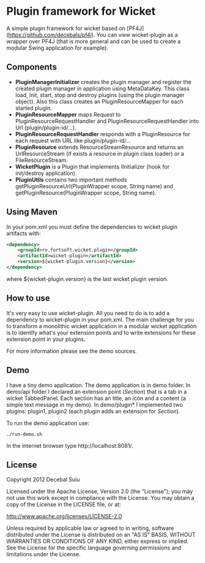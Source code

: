 Plugin framework for Wicket
=====================

A simple plugin framework for wicket based on [PF4J] (https://github.com/decebals/pf4j). You can view wicket-plugin as a wrapper over PF4J (that is more general and can be used to create a modular Swing application for example).

Components
-------------------

- **PluginManagerInitializer** creates the plugin manager and register the created plugin manager in application using MetaDataKey.
This class load, init, start, stop and destroy plugins (using the plugin manager object). Also this class creates an PluginResourceMapper for 
each started plugin.
- **PluginResourceMapper** maps Request to PluginResourceRequestHandler and PluginResourceRequestHandler into Url (plugin/plugin-id/...).
- **PluginResourceRequestHandler** responds with a PluginResource for each request with URL like plugin/plugin-id/...
- **PluginResource** extends ResourceStreamResource and returns an UrlResourceStream (if exists a resource in plugin class loader) or a FileResourceStream.
- **WicketPlugin** is a Plugin that implements IInitializer (hook for init/destroy application).
- **PluginUtils** contains two important methods getPluginResourceUrl(PluginWrapper scope, String name) and getPluginResource(PluginWrapper scope, String name).

Using Maven
-------------------

In your pom.xml you must define the dependencies to wicket plugin artifacts with:

```xml
<dependency>
    <groupId>ro.fortsoft.wicket.plugin</groupId>
    <artifactId>wicket-plugin</artifactId>
    <version>${wicket-plugin.version}</version>
</dependency>
```

where ${wicket-plugin.version} is the last wicket plugin version.

How to use
-------------------

It's very easy to use wicket-plugin. All you need to do is to add a dependency to wicket-plugin in your pom.xml.
The main challenge for you to transform a monolithic wicket application in a modular wicket application is to identify what's your extension points and 
to write extensions for these extension point in your plugins.

For more information please see the demo sources.

Demo
-------------------

I have a tiny demo application. The demo application is in demo folder.
In demo/api folder I declared an extension point (_Section_) that is a tab in a wicket TabbedPanel.
Each section has an title, an icon and a content (a simple text message in my demo).
In demo/plugin* I implemented two plugins: plugin1, plugin2 (each plugin adds an extension for _Section_).

To run the demo application use:  
 
    ./run-demo.sh
    
In the internet browser type http://localhost:8081/.

License
--------------
  
Copyright 2012 Decebal Suiu
 
Licensed under the Apache License, Version 2.0 (the "License"); you may not use this work except in compliance with
the License. You may obtain a copy of the License in the LICENSE file, or at:
 
http://www.apache.org/licenses/LICENSE-2.0
 
Unless required by applicable law or agreed to in writing, software distributed under the License is distributed on
an "AS IS" BASIS, WITHOUT WARRANTIES OR CONDITIONS OF ANY KIND, either express or implied. See the License for the
specific language governing permissions and limitations under the License.
